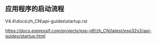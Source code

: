 ## 应用程序的启动流程

V4.4\docs\zh_CN\api-guides\startup.rst

https://docs.espressif.com/projects/esp-idf/zh_CN/latest/esp32s3/api-guides/startup.html
